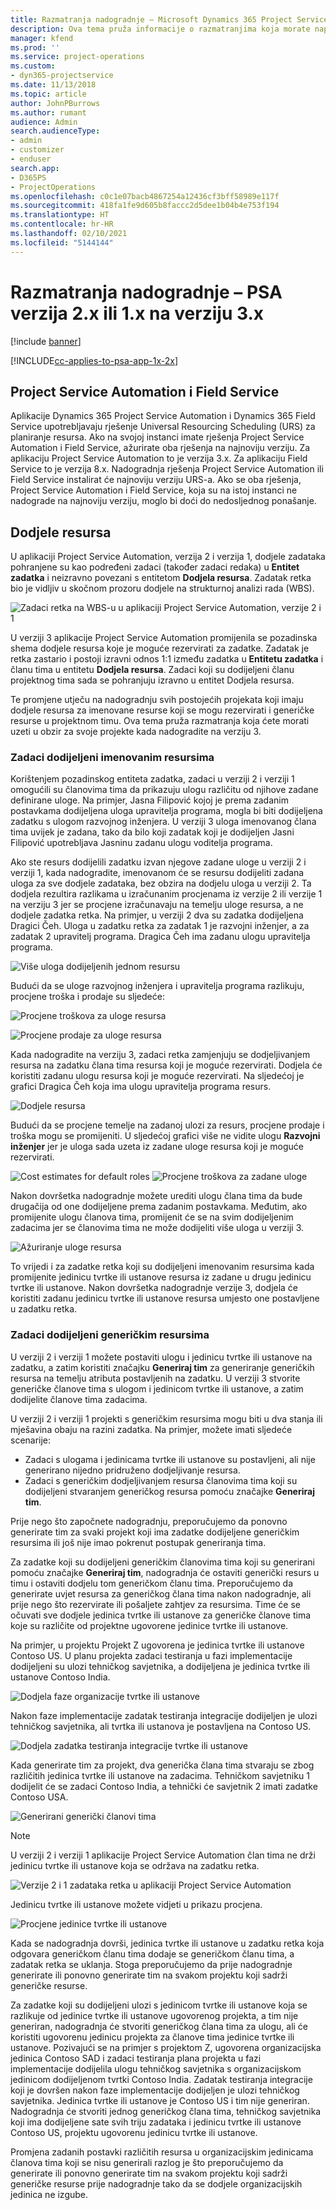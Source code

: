 ```yaml
---
title: Razmatranja nadogradnje – Microsoft Dynamics 365 Project Service Automation verzija 2.x ili 1.x na verziju 3.x
description: Ova tema pruža informacije o razmatranjima koja morate napraviti kada nadograđujete s aplikacije Project Service Automation verzija 2.x ili 1.x na verziju 3.
manager: kfend
ms.prod: ''
ms.service: project-operations
ms.custom:
- dyn365-projectservice
ms.date: 11/13/2018
ms.topic: article
author: JohnPBurrows
ms.author: rumant
audience: Admin
search.audienceType:
- admin
- customizer
- enduser
search.app:
- D365PS
- ProjectOperations
ms.openlocfilehash: c0c1e07bacb4867254a12436cf3bff58989e117f
ms.sourcegitcommit: 418fa1fe9d605b8faccc2d5dee1b04b4e753f194
ms.translationtype: HT
ms.contentlocale: hr-HR
ms.lasthandoff: 02/10/2021
ms.locfileid: "5144144"
---
```

# <a name="upgrade-considerations---psa-version-2x-or-1x-to-version-3"></a>Razmatranja nadogradnje – PSA verzija 2.x ili 1.x na verziju 3.x

[!include [banner](../includes/psa-now-project-operations.md)]

[!INCLUDE[cc-applies-to-psa-app-1x-2x](../includes/cc-applies-to-psa-app-1x-2x.md)]

## <a name="project-service-automation-and-field-service"></a>Project Service Automation i Field Service
Aplikacije Dynamics 365 Project Service Automation i Dynamics 365 Field Service upotrebljavaju rješenje Universal Resourcing Scheduling (URS) za planiranje resursa. Ako na svojoj instanci imate rješenja Project Service Automation i Field Service, ažurirate oba rješenja na najnoviju verziju. Za aplikaciju Project Service Automation to je verzija 3.x. Za aplikaciju Field Service to je verzija 8.x. Nadogradnja rješenja Project Service Automation ili Field Service instalirat će najnoviju verziju URS-a. Ako se oba rješenja, Project Service Automation i Field Service, koja su na istoj instanci ne nadograde na najnoviju verziju, moglo bi doći do nedosljednog ponašanje.

## <a name="resource-assignments"></a>Dodjele resursa
U aplikaciji Project Service Automation, verzija 2 i verzija 1, dodjele zadataka pohranjene su kao podređeni zadaci (također zadaci redaka) u **Entitet zadatka** i neizravno povezani s entitetom **Dodjela resursa**. Zadatak retka bio je vidljiv u skočnom prozoru dodjele na strukturnoj analizi rada (WBS).

![Zadaci retka na WBS-u u aplikaciji Project Service Automation, verzije 2 i 1](media/upgrade-line-task-01.png)

U verziji 3 aplikacije Project Service Automation promijenila se pozadinska shema dodjele resursa koje je moguće rezervirati za zadatke. Zadatak je retka zastario i postoji izravni odnos 1:1 između zadatka u **Entitetu zadatka** i članu tima u entitetu **Dodjela resursa**. Zadaci koji su dodijeljeni članu projektnog tima sada se pohranjuju izravno u entitet Dodjela resursa.  

Te promjene utječu na nadogradnju svih postojećih projekata koji imaju dodjele resursa za imenovane resurse koji se mogu rezervirati i generičke resurse u projektnom timu. Ova tema pruža razmatranja koja ćete morati uzeti u obzir za svoje projekte kada nadogradite na verziju 3. 

### <a name="tasks-assigned-to-named-resources"></a>Zadaci dodijeljeni imenovanim resursima
Korištenjem pozadinskog entiteta zadatka, zadaci u verziji 2 i verziji 1 omogućili su članovima tima da prikazuju ulogu različitu od njihove zadane definirane uloge. Na primjer, Jasna Filipović kojoj je prema zadanim postavkama dodijeljena uloga upravitelja programa, mogla bi biti dodijeljena zadatku s ulogom razvojnog inženjera. U verziji 3 uloga imenovanog člana tima uvijek je zadana, tako da bilo koji zadatak koji je dodijeljen Jasni Filipović upotrebljava Jasninu zadanu ulogu voditelja programa.

Ako ste resurs dodijelili zadatku izvan njegove zadane uloge u verziji 2 i verziji 1, kada nadogradite, imenovanom će se resursu dodijeliti zadana uloga za sve dodjele zadataka, bez obzira na dodjelu uloga u verziji 2. Ta dodjela rezultira razlikama u izračunanim procjenama iz verzije 2 ili verzije 1 na verziju 3 jer se procjene izračunavaju na temelju uloge resursa, a ne dodjele zadatka retka. Na primjer, u verziji 2 dva su zadatka dodijeljena Dragici Čeh. Uloga u zadatku retka za zadatak 1 je razvojni inženjer, a za zadatak 2 upravitelj programa. Dragica Čeh ima zadanu ulogu upravitelja programa.

![Više uloga dodijeljenih jednom resursu](media/upgrade-multiple-roles-02.png)

Budući da se uloge razvojnog inženjera i upravitelja programa razlikuju, procjene troška i prodaje su sljedeće:

![Procjene troškova za uloge resursa](media/upggrade-cost-estimates-03.png)

![Procjene prodaje za uloge resursa](media/upgrade-sales-estimates-04.png)

Kada nadogradite na verziju 3, zadaci retka zamjenjuju se dodjeljivanjem resursa na zadatku člana tima resursa koji je moguće rezervirati. Dodjela će koristiti zadanu ulogu resursa koji je moguće rezervirati. Na sljedećoj je grafici Dragica Čeh koja ima ulogu upravitelja programa resurs.

![Dodjele resursa](media/resource-assignment-v2-05.png)

Budući da se procjene temelje na zadanoj ulozi za resurs, procjene prodaje i troška mogu se promijeniti. U sljedećoj grafici više ne vidite ulogu **Razvojni inženjer** jer je uloga sada uzeta iz zadane uloge resursa koji je moguće rezervirati.

![Cost estimates for default roles](media/resource-assignment-cost-estimate-06.png)
![Procjene troškova za zadane uloge](media/resource-assignment-sales-estimate-07.png)

Nakon dovršetka nadogradnje možete urediti ulogu člana tima da bude drugačija od one dodijeljene prema zadanim postavkama. Međutim, ako promijenite ulogu članova tima, promijenit će se na svim dodijeljenim zadacima jer se članovima tima ne može dodijeliti više uloga u verziji 3.

![Ažuriranje uloge resursa](media/resource-role-assignment-08.png)

To vrijedi i za zadatke retka koji su dodijeljeni imenovanim resursima kada promijenite jedinicu tvrtke ili ustanove resursa iz zadane u drugu jedinicu tvrtke ili ustanove. Nakon dovršetka nadogradnje verzije 3, dodjela će koristiti zadanu jedinicu tvrtke ili ustanove resursa umjesto one postavljene u zadatku retka.

### <a name="tasks-assigned-to-generic-resources"></a>Zadaci dodijeljeni generičkim resursima
U verziji 2 i verziji 1 možete postaviti ulogu i jedinicu tvrtke ili ustanove na zadatku, a zatim koristiti značajku **Generiraj tim** za generiranje generičkih resursa na temelju atributa postavljenih na zadatku. U verziji 3 stvorite generičke članove tima s ulogom i jedinicom tvrtke ili ustanove, a zatim dodijelite članove tima zadacima.

U verziji 2 i verziji 1 projekti s generičkim resursima mogu biti u dva stanja ili mješavina obaju na razini zadatka. Na primjer, možete imati sljedeće scenarije:

- Zadaci s ulogama i jedinicama tvrtke ili ustanove su postavljeni, ali nije generirano nijedno pridruženo dodjeljivanje resursa.
- Zadaci s generičkim dodjeljivanjem resursa članovima tima koji su dodijeljeni stvaranjem generičkog resursa pomoću značajke **Generiraj tim**.

Prije nego što započnete nadogradnju, preporučujemo da ponovno generirate tim za svaki projekt koji ima zadatke dodijeljene generičkim resursima ili još nije imao pokrenut postupak generiranja tima.

Za zadatke koji su dodijeljeni generičkim članovima tima koji su generirani pomoću značajke **Generiraj tim**, nadogradnja će ostaviti generički resurs u timu i ostaviti dodjelu tom generičkom članu tima. Preporučujemo da generirate uvjet resursa za generičkog člana tima nakon nadogradnje, ali prije nego što rezervirate ili pošaljete zahtjev za resursima. Time će se očuvati sve dodjele jedinica tvrtke ili ustanove za generičke članove tima koje su različite od projektne ugovorene jedinice tvrtke ili ustanove.

Na primjer, u projektu Projekt Z ugovorena je jedinica tvrtke ili ustanove Contoso US. U planu projekta zadaci testiranja u fazi implementacije dodijeljeni su ulozi tehničkog savjetnika, a dodijeljena je jedinica tvrtke ili ustanove Contoso India.

![Dodjela faze organizacije tvrtke ili ustanove](media/org-unit-assignment-09.png)

Nakon faze implementacije zadatak testiranja integracije dodijeljen je ulozi tehničkog savjetnika, ali tvrtka ili ustanova je postavljena na Contoso US.  

![Dodjela zadatka testiranja integracije tvrtke ili ustanove](media/org-unit-generate-team-10.png)

Kada generirate tim za projekt, dva generička člana tima stvaraju se zbog različitih jedinica tvrtke ili ustanove na zadacima. Tehničkom savjetniku 1 dodijelit će se zadaci Contoso India, a tehnički će savjetnik 2 imati zadatke Contoso USA.  

![Generirani generički članovi tima](media/org-unit-assignments-multiple-resources-11.png)

> [!NOTE]
> U verziji 2 i verziji 1 aplikacije Project Service Automation član tima ne drži jedinicu tvrtke ili ustanove koja se održava na zadatku retka.

![Verzije 2 i 1 zadataka retka u aplikaciji Project Service Automation](media/line-tasks-12.png)

Jedinicu tvrtke ili ustanove možete vidjeti u prikazu procjena. 

![Procjene jedinice tvrtke ili ustanove](media/org-unit-estimates-view-13.png)
 
Kada se nadogradnja dovrši, jedinica tvrtke ili ustanove u zadatku retka koja odgovara generičkom članu tima dodaje se generičkom članu tima, a zadatak retka se uklanja. Stoga preporučujemo da prije nadogradnje generirate ili ponovno generirate tim na svakom projektu koji sadrži generičke resurse.

Za zadatke koji su dodijeljeni ulozi s jedinicom tvrtke ili ustanove koja se razlikuje od jedinice tvrtke ili ustanove ugovorenog projekta, a tim nije generiran, nadogradnja će stvoriti generičkog člana tima za ulogu, ali će koristiti ugovorenu jedinicu projekta za članove tima jedinice tvrtke ili ustanove. Pozivajući se na primjer s projektom Z, ugovorena organizacijska jedinica Contoso SAD i zadaci testiranja plana projekta u fazi implementacije dodijelila ulogu tehničkog savjetnika s organizacijskom jedinicom dodijeljenom tvrtki Contoso India. Zadatak testiranja integracije koji je dovršen nakon faze implementacije dodijeljen je ulozi tehničkog savjetnika. Jedinica tvrtke ili ustanove je Contoso US i tim nije generiran. Nadogradnja će stvoriti jednog generičkog člana tima, tehničkog savjetnika koji ima dodijeljene sate svih triju zadataka i jedinicu tvrtke ili ustanove Contoso US, projektu ugovorenu jedinicu tvrtke ili ustanove.   
 
Promjena zadanih postavki različitih resursa u organizacijskim jedinicama članova tima koji se nisu generirali razlog je što preporučujemo da generirate ili ponovno generirate tim na svakom projektu koji sadrži generičke resurse prije nadogradnje tako da se dodjele organizacijskih jedinica ne izgube.

